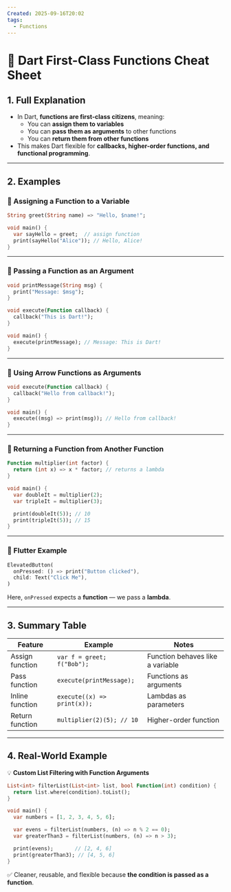 ```yaml
---
Created: 2025-09-16T20:02
tags:
  - Functions
---
```

# 🎯 Dart First-Class Functions Cheat Sheet

## 1. Full Explanation

- In Dart, **functions are first-class citizens**, meaning:
    - You can **assign them to variables**
    - You can **pass them as arguments** to other functions
    - You can **return them from other functions**
- This makes Dart flexible for **callbacks, higher-order functions, and functional programming**.

---

## 2. Examples

### 🔹 Assigning a Function to a Variable

```Dart
String greet(String name) => "Hello, $name!";

void main() {
  var sayHello = greet;  // assign function
  print(sayHello("Alice")); // Hello, Alice!
}

```

---

### 🔹 Passing a Function as an Argument

```Dart
void printMessage(String msg) {
  print("Message: $msg");
}

void execute(Function callback) {
  callback("This is Dart!");
}

void main() {
  execute(printMessage); // Message: This is Dart!
}

```

---

### 🔹 Using Arrow Functions as Arguments

```Dart
void execute(Function callback) {
  callback("Hello from callback!");
}

void main() {
  execute((msg) => print(msg)); // Hello from callback!
}

```

---

### 🔹 Returning a Function from Another Function

```Dart
Function multiplier(int factor) {
  return (int x) => x * factor; // returns a lambda
}

void main() {
  var doubleIt = multiplier(2);
  var tripleIt = multiplier(3);

  print(doubleIt(5)); // 10
  print(tripleIt(5)); // 15
}

```

---

### 🔹 Flutter Example

```Dart
ElevatedButton(
  onPressed: () => print("Button clicked"),
  child: Text("Click Me"),
)

```

Here, `onPressed` expects a **function** — we pass a **lambda**.

---

## 3. Summary Table

|Feature|Example|Notes|
|---|---|---|
|Assign function|`var f = greet; f("Bob");`|Function behaves like a variable|
|Pass function|`execute(printMessage);`|Functions as arguments|
|Inline function|`execute((x) => print(x));`|Lambdas as parameters|
|Return function|`multiplier(2)(5); // 10`|Higher-order function|

---

## 4. Real-World Example

💡 **Custom List Filtering with Function Arguments**

```Dart
List<int> filterList(List<int> list, bool Function(int) condition) {
  return list.where(condition).toList();
}

void main() {
  var numbers = [1, 2, 3, 4, 5, 6];

  var evens = filterList(numbers, (n) => n % 2 == 0);
  var greaterThan3 = filterList(numbers, (n) => n > 3);

  print(evens);       // [2, 4, 6]
  print(greaterThan3); // [4, 5, 6]
}

```

✅ Cleaner, reusable, and flexible because **the condition is passed as a function**.